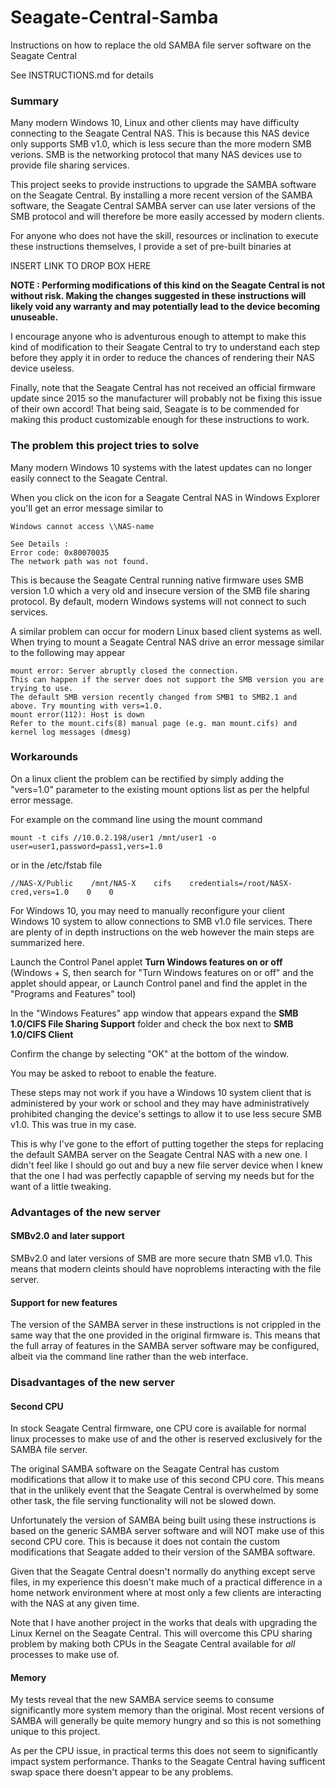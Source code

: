 # Seagate-Central-Samba
Instructions on how to replace the old SAMBA file server software on the
Seagate Central

See INSTRUCTIONS.md for details

### Summary
Many modern Windows 10, Linux and other clients may have difficulty
connecting to the Seagate Central NAS. This is because this NAS device
only supports SMB v1.0, which is less secure than the more modern SMB
verions. SMB is the networking protocol that many NAS devices use to
provide file sharing services.

This project seeks to provide instructions to upgrade the SAMBA software
on the Seagate Central. By installing a more recent version of the SAMBA
software, the Seagate Central SAMBA server can use later versions of
the SMB protocol and will therefore be more easily accessed by modern 
clients.

For anyone who does not have the skill, resources or inclination to execute
these instructions themselves, I provide a set of pre-built binaries at

INSERT LINK TO DROP BOX HERE

**NOTE : Performing modifications of this kind on the Seagate Central is 
not without risk. Making the changes suggested in these instructions will 
likely void any warranty and may potentially lead to the device becoming 
unuseable.**

I encourage anyone who is adventurous enough to attempt to make this kind
of modification to their Seagate Central to try to understand each step 
before they apply it in order to reduce the chances of rendering their NAS
device useless.

Finally, note that the Seagate Central has not received an official 
firmware update since 2015 so the manufacturer will probably not be fixing
this issue of their own accord! That being said, Seagate is to be 
commended for making this product customizable enough for these 
instructions to work.

### The problem this project tries to solve
Many modern Windows 10 systems with the latest updates can no longer easily 
connect to the Seagate Central.

When you click on the icon for a Seagate Central NAS in Windows Explorer 
you'll get an error message similar to 

    Windows cannot access \\NAS-name

    See Details :
    Error code: 0x80070035
    The network path was not found.

This is because the Seagate Central running native firmware uses SMB version 
1.0 which a very old and insecure version of the SMB file sharing protocol. 
By default, modern Windows systems will not connect to such services.

A similar problem can occur for modern Linux based client systems as well.
When trying to mount a Seagate Central NAS drive an error message similar to 
the following may appear

    mount error: Server abruptly closed the connection.
    This can happen if the server does not support the SMB version you are trying to use.
    The default SMB version recently changed from SMB1 to SMB2.1 and above. Try mounting with vers=1.0.
    mount error(112): Host is down
    Refer to the mount.cifs(8) manual page (e.g. man mount.cifs) and kernel log messages (dmesg)

### Workarounds
On a linux client the problem can be rectified by simply adding the "vers=1.0" 
parameter to the existing mount options list as per the helpful error message.

For example on the command line using the mount command

    mount -t cifs //10.0.2.198/user1 /mnt/user1 -o user=user1,password=pass1,vers=1.0

or in the /etc/fstab file

    //NAS-X/Public    /mnt/NAS-X    cifs    credentials=/root/NASX-cred,vers=1.0    0    0

For Windows 10, you may need to manually reconfigure your client Windows 10 
system to allow connections to SMB v1.0 file services. There are plenty of in depth 
instructions on the web however the main steps are summarized here.

Launch the Control Panel applet **Turn Windows features on or off**
(Windows + S, then search for "Turn Windows features on or off" and the applet should appear, 
or Launch Control panel and find the applet in the "Programs and Features" tool)

In the "Windows Features" app window that appears expand the **SMB 1.0/CIFS File 
Sharing Support** folder and check the box next to **SMB 1.0/CIFS Client**

Confirm the change by selecting "OK" at the bottom of the window. 

You may be asked to reboot to enable the feature.

These steps may not work if you have a Windows 10 system client that is
administered by your work or school and they may have administratively prohibited
changing the device's settings to allow it to use less secure SMB v1.0. This was 
true in my case.

This is why I've gone to the effort of putting together the steps for replacing 
the default SAMBA server on the Seagate Central NAS with a new one. I didn't feel 
like I should go out and buy a new file server device when I knew that the one 
I had was perfectly capapble of serving my needs but for the want of a little
tweaking.

### Advantages of the new server

#### SMBv2.0 and later support
SMBv2.0 and later versions of SMB are more secure thatn SMB v1.0. This means that
modern cleints should have noproblems interacting with the file server.

#### Support for new features 
The version of the SAMBA server in these instructions is not crippled in the same
way that the one provided in the original firmware is. This means that the full
array of features in the SAMBA server software may be configured, albeit via the
command line rather than the web interface.

### Disadvantages of the new server
#### Second CPU
In stock Seagate Central firmware, one CPU core is available for normal linux 
processes to make use of and the other is reserved exclusively for the
SAMBA file server.

The original SAMBA software on the Seagate Central has custom modifications that
allow it to make use of this second CPU core. This means that in the unlikely event 
that the Seagate Central is overwhelmed by some other task, the file serving
functionality will not be slowed down.

Unfortunately the version of SAMBA being built using these instructions is based
on the generic SAMBA server software and will NOT make use of this second CPU core.
This is because it does not contain the custom modifications that Seagate added to 
their version of the SAMBA software.

Given that the Seagate Central doesn't normally do anything except serve files, in my
experience this doesn't make much of a practical difference in a home network
environment where at most only a few clients are interacting with the NAS at any
given time.

Note that I have another project in the works that deals with upgrading the Linux 
Kernel on the Seagate Central. This will overcome this CPU sharing problem by making
both CPUs in the Seagate Central available for _all_ processes to make use of.

#### Memory
My tests reveal that the new SAMBA service seems to consume significantly more system 
memory than the original. Most recent versions of SAMBA will generally be quite
memory hungry and so this is not something unique to this project. 

As per the CPU issue, in practical terms this does not seem to significantly impact
system performance. Thanks to the Seagate Central having sufficent swap space there
doesn't appear to be any problems.

